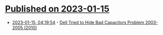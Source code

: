 # [Published on 2023-01-15](index.md)

* [2023-01-15, 04:19:54](https://news.ycombinator.com/item?id=34386682) - [Dell Tried to Hide Bad Capacitors Problem 2003-2005 (2010)](https://spectrum.ieee.org/dell-tried-to-hide-bad-capacitors-problem)

